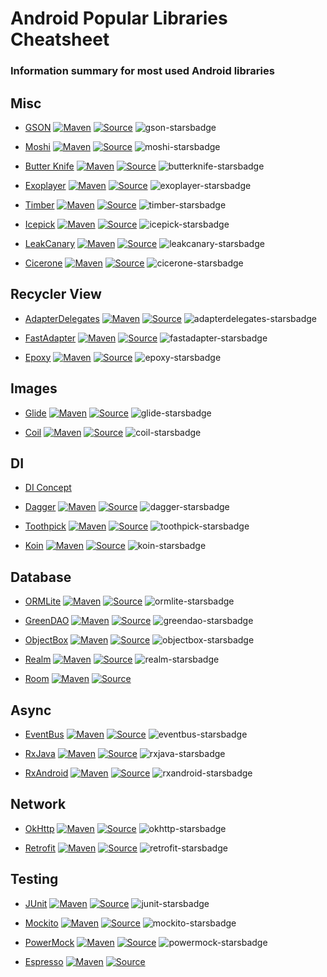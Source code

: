# Android Popular Libraries Cheatsheet

### Information summary for most used Android libraries

## Misc

- [GSON](misc.md#gson---) [![Maven][gson-mavenbadge]][gson-maven] [![Source][gson-sourcebadge]][gson-source] ![gson-starsbadge]

- [Moshi](misc.md#moshi---) [![Maven][moshi-mavenbadge]][moshi-maven] [![Source][moshi-sourcebadge]][moshi-source] ![moshi-starsbadge]

- [Butter Knife](misc.md#butter-knife---) [![Maven][butterknife-mavenbadge]][butterknife-maven] [![Source][butterknife-sourcebadge]][butterknife-source] ![butterknife-starsbadge]

- [Exoplayer](misc.md#exoplayer---) [![Maven][exoplayer-mavenbadge]][exoplayer-maven] [![Source][exoplayer-sourcebadge]][exoplayer-source] ![exoplayer-starsbadge]

- [Timber](misc.md#timber---) [![Maven][timber-mavenbadge]][timber-maven] [![Source][timber-sourcebadge]][timber-source] ![timber-starsbadge]

- [Icepick](misc.md#icepick---) [![Maven][icepick-mavenbadge]][icepick-maven] [![Source][icepick-sourcebadge]][icepick-source] ![icepick-starsbadge]

- [LeakCanary](misc.md#leakcanary---) [![Maven][leakcanary-mavenbadge]][leakcanary-maven] [![Source][leakcanary-sourcebadge]][leakcanary-source] ![leakcanary-starsbadge]

- [Cicerone](misc.md#cicerone---) [![Maven][cicerone-mavenbadge]][cicerone-maven] [![Source][cicerone-sourcebadge]][cicerone-source] ![cicerone-starsbadge]

## Recycler View

- [AdapterDelegates](recycler.md#adapterdelegates---) [![Maven][adapterdelegates-mavenbadge]][adapterdelegates-maven] [![Source][adapterdelegates-sourcebadge]][adapterdelegates-source] ![adapterdelegates-starsbadge]

- [FastAdapter](recycler.md#fastadapter---) [![Maven][fastadapter-mavenbadge]][fastadapter-maven] [![Source][fastadapter-sourcebadge]][fastadapter-source] ![fastadapter-starsbadge]

- [Epoxy](recycler.md#epoxy---) [![Maven][epoxy-mavenbadge]][epoxy-maven] [![Source][epoxy-sourcebadge]][epoxy-source] ![epoxy-starsbadge]

## Images

- [Glide](images.md#glide---) [![Maven][glide-mavenbadge]][glide-maven] [![Source][glide-sourcebadge]][glide-source] ![glide-starsbadge]

- [Coil](images.md#coil---) [![Maven][coil-mavenbadge]][coil-maven] [![Source][coil-sourcebadge]][coil-source] ![coil-starsbadge]

## DI

- [DI Concept](di.md#di-concept)

- [Dagger](di.md#dagger---) [![Maven][dagger-mavenbadge]][dagger-maven] [![Source][dagger-sourcebadge]][dagger-source] ![dagger-starsbadge]

- [Toothpick](di.md#toothpick---) [![Maven][toothpick-mavenbadge]][toothpick-maven] [![Source][toothpick-sourcebadge]][toothpick-source] ![toothpick-starsbadge]

- [Koin](di.md#koin---) [![Maven][koin-mavenbadge]][koin-maven] [![Source][koin-sourcebadge]][koin-source] ![koin-starsbadge]

## Database

- [ORMLite](database.md#ormlite---) [![Maven][ormlite-mavenbadge]][ormlite-maven] [![Source][ormlite-sourcebadge]][ormlite-source] ![ormlite-starsbadge]

- [GreenDAO](database.md#greendao---) [![Maven][greendao-mavenbadge]][greendao-maven] [![Source][greendao-sourcebadge]][greendao-source] ![greendao-starsbadge]

- [ObjectBox](database.md#objectbox---) [![Maven][objectbox-mavenbadge]][objectbox-maven] [![Source][objectbox-sourcebadge]][objectbox-source] ![objectbox-starsbadge]

- [Realm](database.md#realm---) [![Maven][realm-mavenbadge]][realm-maven] [![Source][realm-sourcebadge]][realm-source] ![realm-starsbadge]

- [Room](database.md#room--) [![Maven][room-mavenbadge]][room-maven] [![Source][room-sourcebadge]][room-source]
  
## Async

- [EventBus](async.md#eventbus---) [![Maven][eventbus-mavenbadge]][eventbus-maven] [![Source][eventbus-sourcebadge]][eventbus-source] ![eventbus-starsbadge]

- [RxJava](async.md#rxjava----rxandroid---) [![Maven][rxjava-mavenbadge]][rxjava-maven] [![Source][rxjava-sourcebadge]][rxjava-source] ![rxjava-starsbadge]

- [RxAndroid](async.md#rxjava----rxandroid---) [![Maven][rxandroid-mavenbadge]][rxandroid-maven] [![Source][rxandroid-sourcebadge]][rxandroid-source] ![rxandroid-starsbadge]
  
## Network

- [OkHttp](network.md#okhttp---) [![Maven][okhttp-mavenbadge]][okhttp-maven] [![Source][okhttp-sourcebadge]][okhttp-source] ![okhttp-starsbadge]

- [Retrofit](network.md#retrofit---) [![Maven][retrofit-mavenbadge]][retrofit-maven] [![Source][retrofit-sourcebadge]][retrofit-source] ![retrofit-starsbadge]
  
## Testing
  
- [JUnit](testing.md#junit---) [![Maven][junit-mavenbadge]][junit-maven] [![Source][junit-sourcebadge]][junit-source] ![junit-starsbadge]

- [Mockito](testing.md#mockito---) [![Maven][mockito-mavenbadge]][mockito-maven] [![Source][mockito-sourcebadge]][mockito-source] ![mockito-starsbadge]

- [PowerMock](testing.md#powermock---) [![Maven][powermock-mavenbadge]][powermock-maven] [![Source][powermock-sourcebadge]][powermock-source] ![powermock-starsbadge]

- [Espresso](testing.md#espresso--) [![Maven][espresso-mavenbadge]][espresso-maven] [![Source][espresso-sourcebadge]][espresso-source]



[gson-maven]: https://search.maven.org/artifact/com.google.code.gson/gson
[gson-mavenbadge]: https://maven-badges.herokuapp.com/maven-central/com.google.code.gson/gson/badge.svg
[gson-source]: https://github.com/google/gson
[gson-sourcebadge]: https://img.shields.io/badge/source-github-orange.svg
[gson-starsbadge]: https://img.shields.io/github/stars/google/gson

[moshi-maven]: https://search.maven.org/artifact/com.squareup.moshi/moshi
[moshi-mavenbadge]: https://maven-badges.herokuapp.com/maven-central/com.squareup.moshi/moshi/badge.svg
[moshi-source]: https://github.com/square/moshi
[moshi-sourcebadge]: https://img.shields.io/badge/source-github-orange.svg
[moshi-starsbadge]: https://img.shields.io/github/stars/square/moshi

[butterknife-maven]: https://search.maven.org/artifact/com.jakewharton/butterknife
[butterknife-mavenbadge]: https://maven-badges.herokuapp.com/maven-central/com.jakewharton/butterknife/badge.svg
[butterknife-source]: https://github.com/JakeWharton/butterknife
[butterknife-sourcebadge]: https://img.shields.io/badge/source-github-orange.svg
[butterknife-starsbadge]: https://img.shields.io/github/stars/JakeWharton/butterknife

[exoplayer-maven]: https://bintray.com/google/exoplayer/exoplayer/_latestVersion
[exoplayer-mavenbadge]: https://api.bintray.com/packages/google/exoplayer/exoplayer/images/download.svg
[exoplayer-source]: https://github.com/google/ExoPlayer
[exoplayer-sourcebadge]: https://img.shields.io/badge/source-github-orange.svg
[exoplayer-starsbadge]: https://img.shields.io/github/stars/google/ExoPlayer

[timber-maven]: https://search.maven.org/artifact/com.jakewharton.timber/timber
[timber-mavenbadge]: https://maven-badges.herokuapp.com/maven-central/com.jakewharton.timber/timber/badge.svg
[timber-source]: https://github.com/JakeWharton/timber
[timber-sourcebadge]: https://img.shields.io/badge/source-github-orange.svg
[timber-starsbadge]: https://img.shields.io/github/stars/JakeWharton/timber

[icepick-maven]: https://clojars.org/frankiesardo/icepick
[icepick-mavenbadge]: https://img.shields.io/clojars/v/frankiesardo/icepick.svg
[icepick-source]: https://github.com/frankiesardo/icepick
[icepick-sourcebadge]: https://img.shields.io/badge/source-github-orange.svg
[icepick-starsbadge]: https://img.shields.io/github/stars/frankiesardo/icepick

[leakcanary-maven]: https://search.maven.org/artifact/com.squareup.leakcanary/leakcanary-android
[leakcanary-mavenbadge]: https://maven-badges.herokuapp.com/maven-central/com.squareup.leakcanary/leakcanary-android/badge.svg
[leakcanary-source]: https://github.com/square/leakcanary
[leakcanary-sourcebadge]: https://img.shields.io/badge/source-github-orange.svg
[leakcanary-starsbadge]: https://img.shields.io/github/stars/square/leakcanary

[cicerone-maven]: https://bintray.com/terrakok/terramaven/cicerone/_latestVersion
[cicerone-mavenbadge]: https://api.bintray.com/packages/terrakok/terramaven/cicerone/images/download.svg
[cicerone-source]: https://github.com/terrakok/Cicerone
[cicerone-sourcebadge]: https://img.shields.io/badge/source-github-orange.svg
[cicerone-starsbadge]: https://img.shields.io/github/stars/terrakok/Cicerone

[adapterdelegates-maven]: https://search.maven.org/artifact/com.hannesdorfmann/adapterdelegates4
[adapterdelegates-mavenbadge]: https://maven-badges.herokuapp.com/maven-central/com.hannesdorfmann/adapterdelegates4/badge.svg
[adapterdelegates-source]: https://github.com/sockeqwe/AdapterDelegates
[adapterdelegates-sourcebadge]: https://img.shields.io/badge/source-github-orange.svg
[adapterdelegates-starsbadge]: https://img.shields.io/github/stars/sockeqwe/AdapterDelegates

[fastadapter-maven]: https://search.maven.org/artifact/com.mikepenz/fastadapter
[fastadapter-mavenbadge]: https://maven-badges.herokuapp.com/maven-central/com.mikepenz/fastadapter/badge.svg
[fastadapter-source]: https://github.com/mikepenz/FastAdapter
[fastadapter-sourcebadge]: https://img.shields.io/badge/source-github-orange.svg
[fastadapter-starsbadge]: https://img.shields.io/github/stars/mikepenz/FastAdapter

[epoxy-maven]: https://search.maven.org/artifact/com.airbnb.android/epoxy
[epoxy-mavenbadge]: https://maven-badges.herokuapp.com/maven-central/com.airbnb.android/epoxy/badge.svg
[epoxy-source]: https://github.com/airbnb/epoxy
[epoxy-sourcebadge]: https://img.shields.io/badge/source-github-orange.svg
[epoxy-starsbadge]: https://img.shields.io/github/stars/airbnb/epoxy

[glide-maven]: https://search.maven.org/artifact/com.github.bumptech.glide/glide
[glide-mavenbadge]: https://maven-badges.herokuapp.com/maven-central/com.github.bumptech.glide/glide/badge.svg
[glide-source]: https://github.com/bumptech/glide
[glide-sourcebadge]: https://img.shields.io/badge/source-github-orange.svg
[glide-starsbadge]: https://img.shields.io/github/stars/bumptech/glide

[coil-maven]: https://search.maven.org/artifact/io.coil-kt/coil
[coil-mavenbadge]: https://maven-badges.herokuapp.com/maven-central/io.coil-kt/coil/badge.svg
[coil-source]: https://github.com/coil-kt/coil
[coil-sourcebadge]: https://img.shields.io/badge/source-github-orange.svg
[coil-starsbadge]: https://img.shields.io/github/stars/coil-kt/coil

[dagger-maven]: https://search.maven.org/artifact/com.google.dagger/dagger
[dagger-mavenbadge]: https://maven-badges.herokuapp.com/maven-central/com.google.dagger/dagger/badge.svg
[dagger-source]: https://github.com/google/dagger
[dagger-sourcebadge]: https://img.shields.io/badge/source-github-orange.svg
[dagger-starsbadge]: https://img.shields.io/github/stars/google/dagger

[toothpick-maven]: https://search.maven.org/artifact/com.github.stephanenicolas.toothpick/toothpick-runtime
[toothpick-mavenbadge]: https://maven-badges.herokuapp.com/maven-central/com.github.stephanenicolas.toothpick/toothpick-runtime/badge.svg
[toothpick-source]: https://github.com/stephanenicolas/toothpick
[toothpick-sourcebadge]: https://img.shields.io/badge/source-github-orange.svg
[toothpick-starsbadge]: https://img.shields.io/github/stars/stephanenicolas/toothpick

[koin-maven]: https://bintray.com/ekito/koin/koin-core/_latestVersion
[koin-mavenbadge]: https://api.bintray.com/packages/ekito/koin/koin-core/images/download.svg
[koin-source]: https://github.com/InsertKoinIO/koin
[koin-sourcebadge]: https://img.shields.io/badge/source-github-orange.svg
[koin-starsbadge]: https://img.shields.io/github/stars/InsertKoinIO/koin

[rxjava-maven]: https://search.maven.org/artifact/io.reactivex.rxjava2/rxjava
[rxjava-mavenbadge]: https://maven-badges.herokuapp.com/maven-central/io.reactivex.rxjava2/rxjava/badge.svg
[rxjava-source]: https://github.com/ReactiveX/RxJava
[rxjava-sourcebadge]: https://img.shields.io/badge/source-github-orange.svg
[rxjava-starsbadge]: https://img.shields.io/github/stars/ReactiveX/RxJava

[rxandroid-maven]: https://search.maven.org/artifact/io.reactivex.rxjava2/rxandroid
[rxandroid-mavenbadge]: https://maven-badges.herokuapp.com/maven-central/io.reactivex.rxjava2/rxandroid/badge.svg
[rxandroid-source]: https://github.com/ReactiveX/RxAndroid
[rxandroid-sourcebadge]: https://img.shields.io/badge/source-github-orange.svg
[rxandroid-starsbadge]: https://img.shields.io/github/stars/ReactiveX/RxAndroid

[ormlite-maven]: https://search.maven.org/artifact/com.j256.ormlite/ormlite-android
[ormlite-mavenbadge]: https://maven-badges.herokuapp.com/maven-central/com.j256.ormlite/ormlite-android/badge.svg
[ormlite-source]: https://github.com/j256/ormlite-android
[ormlite-sourcebadge]: https://img.shields.io/badge/source-github-orange.svg
[ormlite-starsbadge]: https://img.shields.io/github/stars/j256/ormlite-android

[greendao-maven]: https://search.maven.org/artifact/org.greenrobot/greendao
[greendao-mavenbadge]: https://maven-badges.herokuapp.com/maven-central/org.greenrobot/greendao/badge.svg
[greendao-source]: https://github.com/greenrobot/greenDAO
[greendao-sourcebadge]: https://img.shields.io/badge/source-github-orange.svg
[greendao-starsbadge]: https://img.shields.io/github/stars/greenrobot/greenDAO

[objectbox-maven]: https://bintray.com/objectbox/objectbox/io.objectbox:objectbox-gradle-plugin/_latestVersion
[objectbox-mavenbadge]: https://api.bintray.com/packages/objectbox/objectbox/io.objectbox:objectbox-gradle-plugin/images/download.svg
[objectbox-source]: https://github.com/objectbox/objectbox-java
[objectbox-sourcebadge]: https://img.shields.io/badge/source-github-orange.svg
[objectbox-starsbadge]: https://img.shields.io/github/stars/objectbox/objectbox-java

[realm-maven]: https://bintray.com/realm/maven/realm-gradle-plugin/_latestVersion
[realm-mavenbadge]: https://api.bintray.com/packages/realm/maven/realm-gradle-plugin/images/download.svg
[realm-source]: https://github.com/realm/realm-java
[realm-sourcebadge]: https://img.shields.io/badge/source-github-orange.svg
[realm-starsbadge]: https://img.shields.io/github/stars/realm/realm-java

[room-maven]: https://mvnrepository.com/artifact/androidx.room/room-runtime
[room-mavenbadge]: https://img.shields.io/badge/maven%20google--brightgreen.svg
[room-source]: https://android.googlesource.com/platform/frameworks/support/+/androidx-master-dev/room/
[room-sourcebadge]: https://img.shields.io/badge/source-google-orange.svg

[eventbus-maven]: https://search.maven.org/artifact/org.greenrobot/eventbus
[eventbus-mavenbadge]: https://maven-badges.herokuapp.com/maven-central/org.greenrobot/eventbus/badge.svg
[eventbus-source]: https://github.com/greenrobot/EventBus
[eventbus-sourcebadge]: https://img.shields.io/badge/source-github-orange.svg
[eventbus-starsbadge]: https://img.shields.io/github/stars/greenrobot/EventBus

[retrofit-maven]: https://search.maven.org/artifact/com.squareup.retrofit2/retrofit
[retrofit-mavenbadge]: https://maven-badges.herokuapp.com/maven-central/com.squareup.retrofit2/retrofit/badge.svg
[retrofit-source]: https://github.com/square/retrofit
[retrofit-sourcebadge]: https://img.shields.io/badge/source-github-orange.svg
[retrofit-starsbadge]: https://img.shields.io/github/stars/square/retrofit

[okhttp-maven]: https://search.maven.org/artifact/com.squareup.okhttp3/okhttp
[okhttp-mavenbadge]: https://maven-badges.herokuapp.com/maven-central/com.squareup.okhttp3/okhttp/badge.svg
[okhttp-source]: https://github.com/square/okhttp
[okhttp-sourcebadge]: https://img.shields.io/badge/source-github-orange.svg
[okhttp-starsbadge]: https://img.shields.io/github/stars/square/okhttp

[junit-maven]: https://search.maven.org/artifact/junit/junit
[junit-mavenbadge]: https://maven-badges.herokuapp.com/maven-central/junit/junit/badge.svg
[junit-source]: https://github.com/junit-team/junit4
[junit-sourcebadge]: https://img.shields.io/badge/source-github-orange.svg
[junit-starsbadge]: https://img.shields.io/github/stars/junit-team/junit4

[mockito-maven]: https://search.maven.org/artifact/org.mockito/mockito-core
[mockito-mavenbadge]: https://maven-badges.herokuapp.com/maven-central/org.mockito/mockito-core/badge.svg
[mockito-source]: https://github.com/mockito/mockito
[mockito-sourcebadge]: https://img.shields.io/badge/source-github-orange.svg
[mockito-starsbadge]: https://img.shields.io/github/stars/mockito/mockito

[powermock-maven]: https://search.maven.org/artifact/org.powermock/powermock-core
[powermock-mavenbadge]: https://maven-badges.herokuapp.com/maven-central/org.powermock/powermock-core/badge.svg
[powermock-source]: https://github.com/powermock/powermock
[powermock-sourcebadge]: https://img.shields.io/badge/source-github-orange.svg
[powermock-starsbadge]: https://img.shields.io/github/stars/powermock/powermock

[espresso-maven]: https://mvnrepository.com/artifact/androidx.test.espresso/espresso-core
[espresso-mavenbadge]: https://img.shields.io/badge/maven%20google--brightgreen.svg
[espresso-source]: https://android.googlesource.com/platform/frameworks/testing/+/android-support-test/espresso
[espresso-sourcebadge]: https://img.shields.io/badge/source-google-orange.svg
